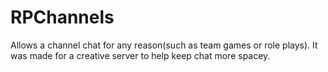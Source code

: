RPChannels
===========

Allows a channel chat for any reason(such as team games or role plays). It was made for a creative server to help keep chat more spacey.